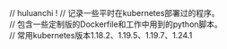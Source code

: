 // huluanchi  ! 
// 记录一些平时在kubernetes部署过的程序。  
// 包含一些定制版的Dockerfile和工作中用到的python脚本。  
// 常用kubernetes版本1.18.2、1.19.5、1.19.7、1.24.1 

